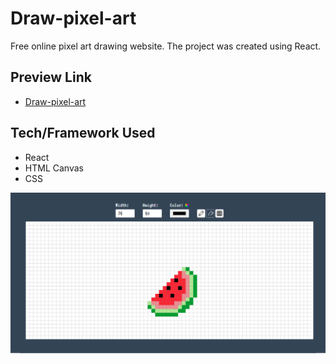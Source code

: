 # Draw-pixel-art
Free online pixel art drawing website. The project was created using React.

## Preview Link
- [Draw-pixel-art](pixel-art-tool.web.app/)

## Tech/Framework Used
* React
* HTML Canvas
* CSS

![Screenshot](https://github.com/oguz3/Pixel-art-tool/blob/main/screenshot/pixel-art-tool.PNG)
